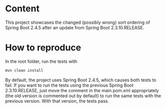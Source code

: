 # Content

This project showcases the changed (possibly wrong) sort ordering of Spring Boot 2.4.5 after an update from Spring Boot 2.3.10.RELEASE.

# How to reproduce

In the root folder, run the tests with

```bash
mvn clean install
```

By default, the project uses Spring Boot 2.4.5, which causes both tests to fail. If you want to run the tests using the previous Spring Boot 2.3.10.RELEASE, just move the comment in the main pom.xml appropriately (the old version is commented out by default) to run the same tests with the previous version. With that version, the tests pass.
